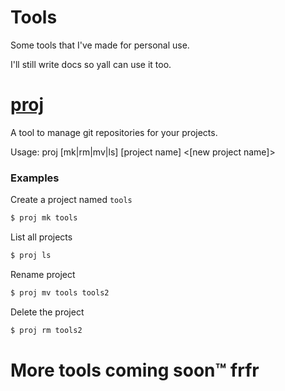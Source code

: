 
# Tools

Some tools that I've made for personal use.

I'll still write docs so yall can use it too.

# [<ins>proj</ins>](https://github.com/Omena0/tools/raw/refs/heads/main/dist/proj.exe "Click to download")

A tool to manage git repositories for your projects.

Usage: proj [mk|rm|mv|ls] [project name] <[new project name]>

### Examples

Create a project named `tools`
```sh
$ proj mk tools
```

List all projects
```sh
$ proj ls
```

Rename project
```sh
$ proj mv tools tools2
```

Delete the project
```sh
$ proj rm tools2
```

# More tools coming soon™ frfr
